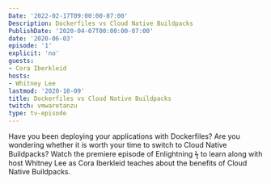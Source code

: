```yaml
---
Date: '2022-02-17T09:00:00-07:00'
Description: Dockerfiles vs Cloud Native Buildpacks
PublishDate: '2020-04-07T00:00:00-07:00'
date: '2020-06-03'
episode: '1'
explicit: 'no'
guests:
- Cora Iberkleid
hosts:
- Whitney Lee
lastmod: '2020-10-09'
title: Dockerfiles vs Cloud Native Buildpacks
twitch: vmwaretanzu
type: tv-episode
---
```


Have you been deploying your applications with Dockerfiles?  Are you wondering whether it is worth your time to switch 
to Cloud Native Buildpacks? Watch the premiere episode of Enlightning ϟ to learn along with host Whitney Lee as Cora 
Iberkleid teaches about the benefits of Cloud Native Buildpacks.  
